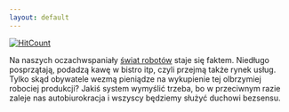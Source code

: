 ```yaml
---
layout: default
---
```


[![HitCount](http://hits.dwyl.io/czystakraina/{{post.url}}.svg)](http://hits.dwyl.io/czystakraina/{{post.url}})

<!--2-->
Na naszych oczachwspaniały <a title="Świat robotów" href="http://www.youtube.com/watch?v=-KxjVlaLBmk&amp;e" target="">świat robotów</a> staje się faktem. Niedługo posprzątają, podadzą kawę w bistro itp, czyli przejmą także rynek usług. Tylko skąd obywatele wezmą pieniądze na wykupienie tej olbrzymiej robociej produkcji? Jakiś system wymyślić trzeba, bo w przeciwnym razie zaleje nas autobiurokracja i wszyscy będziemy służyć duchowi bezsensu.</p>